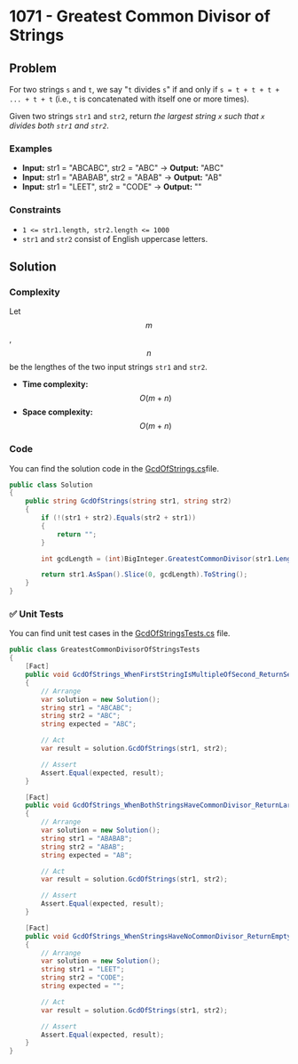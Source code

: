 # 1071 - Greatest Common Divisor of Strings

## Problem

For two strings ``s`` and ``t``, we say "``t`` divides ``s``" if and only if ``s = t + t + t + ... + t + t`` (i.e., ``t`` is concatenated with itself one or more times).

Given two strings ``str1`` and ``str2``, return *the largest string ``x`` such that ``x`` divides both ``str1`` and ``str2``*.

### Examples

- **Input:** str1 = "ABCABC", str2 = "ABC" → **Output:** "ABC"
- **Input:** str1 = "ABABAB", str2 = "ABAB" → **Output:** "AB"
- **Input:** str1 = "LEET", str2 = "CODE" → **Output:** ""

### Constraints

- ``1 <= str1.length, str2.length <= 1000``
- ``str1`` and ``str2`` consist of English uppercase letters.

## Solution

### Complexity

Let $$m$$, $$n$$ be the lengthes of the two input strings ``str1`` and ``str2``.

- **Time complexity:** $$O(m+n)$$
- **Space complexity:** $$O(m+n)$$

### Code

You can find the solution code in the [GcdOfStrings.cs](../GcdOfStrings.cs)file.

```csharp
public class Solution
{
    public string GcdOfStrings(string str1, string str2)
    {
        if (!(str1 + str2).Equals(str2 + str1))
        {
            return "";
        }

        int gcdLength = (int)BigInteger.GreatestCommonDivisor(str1.Length, str2.Length);

        return str1.AsSpan().Slice(0, gcdLength).ToString();
    }
}
```

### ✅ Unit Tests

You can find unit test cases in the [GcdOfStringsTests.cs](../../Solutions.Tests/GcdOfStringsTests.cs) file.

```csharp
public class GreatestCommonDivisorOfStringsTests
{
    [Fact]
    public void GcdOfStrings_WhenFirstStringIsMultipleOfSecond_ReturnSecondString()
    {
        // Arrange
        var solution = new Solution();
        string str1 = "ABCABC";
        string str2 = "ABC";
        string expected = "ABC";

        // Act
        var result = solution.GcdOfStrings(str1, str2);

        // Assert
        Assert.Equal(expected, result);
    }

    [Fact]
    public void GcdOfStrings_WhenBothStringsHaveCommonDivisor_ReturnLargestCommonDivisor()
    {
        // Arrange
        var solution = new Solution();
        string str1 = "ABABAB";
        string str2 = "ABAB";
        string expected = "AB";

        // Act
        var result = solution.GcdOfStrings(str1, str2);

        // Assert
        Assert.Equal(expected, result);
    }

    [Fact]
    public void GcdOfStrings_WhenStringsHaveNoCommonDivisor_ReturnEmptyString()
    {
        // Arrange
        var solution = new Solution();
        string str1 = "LEET";
        string str2 = "CODE";
        string expected = "";

        // Act
        var result = solution.GcdOfStrings(str1, str2);

        // Assert
        Assert.Equal(expected, result);
    }
}
```
